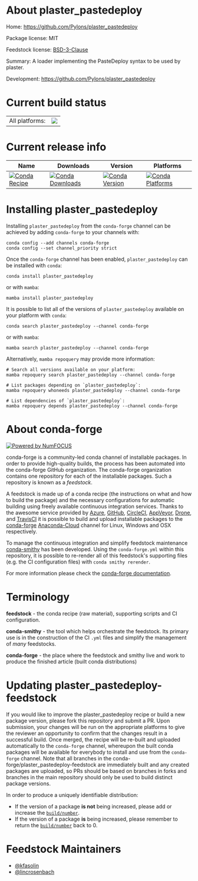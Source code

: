 About plaster_pastedeploy
=========================

Home: https://github.com/Pylons/plaster_pastedeploy

Package license: MIT

Feedstock license: [BSD-3-Clause](https://github.com/conda-forge/plaster_pastedeploy-feedstock/blob/main/LICENSE.txt)

Summary: A loader implementing the PasteDeploy syntax to be used by plaster.

Development: https://github.com/Pylons/plaster_pastedeploy

Current build status
====================


<table><tr><td>All platforms:</td>
    <td>
      <a href="https://dev.azure.com/conda-forge/feedstock-builds/_build/latest?definitionId=2527&branchName=main">
        <img src="https://dev.azure.com/conda-forge/feedstock-builds/_apis/build/status/plaster_pastedeploy-feedstock?branchName=main">
      </a>
    </td>
  </tr>
</table>

Current release info
====================

| Name | Downloads | Version | Platforms |
| --- | --- | --- | --- |
| [![Conda Recipe](https://img.shields.io/badge/recipe-plaster_pastedeploy-green.svg)](https://anaconda.org/conda-forge/plaster_pastedeploy) | [![Conda Downloads](https://img.shields.io/conda/dn/conda-forge/plaster_pastedeploy.svg)](https://anaconda.org/conda-forge/plaster_pastedeploy) | [![Conda Version](https://img.shields.io/conda/vn/conda-forge/plaster_pastedeploy.svg)](https://anaconda.org/conda-forge/plaster_pastedeploy) | [![Conda Platforms](https://img.shields.io/conda/pn/conda-forge/plaster_pastedeploy.svg)](https://anaconda.org/conda-forge/plaster_pastedeploy) |

Installing plaster_pastedeploy
==============================

Installing `plaster_pastedeploy` from the `conda-forge` channel can be achieved by adding `conda-forge` to your channels with:

```
conda config --add channels conda-forge
conda config --set channel_priority strict
```

Once the `conda-forge` channel has been enabled, `plaster_pastedeploy` can be installed with `conda`:

```
conda install plaster_pastedeploy
```

or with `mamba`:

```
mamba install plaster_pastedeploy
```

It is possible to list all of the versions of `plaster_pastedeploy` available on your platform with `conda`:

```
conda search plaster_pastedeploy --channel conda-forge
```

or with `mamba`:

```
mamba search plaster_pastedeploy --channel conda-forge
```

Alternatively, `mamba repoquery` may provide more information:

```
# Search all versions available on your platform:
mamba repoquery search plaster_pastedeploy --channel conda-forge

# List packages depending on `plaster_pastedeploy`:
mamba repoquery whoneeds plaster_pastedeploy --channel conda-forge

# List dependencies of `plaster_pastedeploy`:
mamba repoquery depends plaster_pastedeploy --channel conda-forge
```


About conda-forge
=================

[![Powered by
NumFOCUS](https://img.shields.io/badge/powered%20by-NumFOCUS-orange.svg?style=flat&colorA=E1523D&colorB=007D8A)](https://numfocus.org)

conda-forge is a community-led conda channel of installable packages.
In order to provide high-quality builds, the process has been automated into the
conda-forge GitHub organization. The conda-forge organization contains one repository
for each of the installable packages. Such a repository is known as a *feedstock*.

A feedstock is made up of a conda recipe (the instructions on what and how to build
the package) and the necessary configurations for automatic building using freely
available continuous integration services. Thanks to the awesome service provided by
[Azure](https://azure.microsoft.com/en-us/services/devops/), [GitHub](https://github.com/),
[CircleCI](https://circleci.com/), [AppVeyor](https://www.appveyor.com/),
[Drone](https://cloud.drone.io/welcome), and [TravisCI](https://travis-ci.com/)
it is possible to build and upload installable packages to the
[conda-forge](https://anaconda.org/conda-forge) [Anaconda-Cloud](https://anaconda.org/)
channel for Linux, Windows and OSX respectively.

To manage the continuous integration and simplify feedstock maintenance
[conda-smithy](https://github.com/conda-forge/conda-smithy) has been developed.
Using the ``conda-forge.yml`` within this repository, it is possible to re-render all of
this feedstock's supporting files (e.g. the CI configuration files) with ``conda smithy rerender``.

For more information please check the [conda-forge documentation](https://conda-forge.org/docs/).

Terminology
===========

**feedstock** - the conda recipe (raw material), supporting scripts and CI configuration.

**conda-smithy** - the tool which helps orchestrate the feedstock.
                   Its primary use is in the construction of the CI ``.yml`` files
                   and simplify the management of *many* feedstocks.

**conda-forge** - the place where the feedstock and smithy live and work to
                  produce the finished article (built conda distributions)


Updating plaster_pastedeploy-feedstock
======================================

If you would like to improve the plaster_pastedeploy recipe or build a new
package version, please fork this repository and submit a PR. Upon submission,
your changes will be run on the appropriate platforms to give the reviewer an
opportunity to confirm that the changes result in a successful build. Once
merged, the recipe will be re-built and uploaded automatically to the
`conda-forge` channel, whereupon the built conda packages will be available for
everybody to install and use from the `conda-forge` channel.
Note that all branches in the conda-forge/plaster_pastedeploy-feedstock are
immediately built and any created packages are uploaded, so PRs should be based
on branches in forks and branches in the main repository should only be used to
build distinct package versions.

In order to produce a uniquely identifiable distribution:
 * If the version of a package **is not** being increased, please add or increase
   the [``build/number``](https://docs.conda.io/projects/conda-build/en/latest/resources/define-metadata.html#build-number-and-string).
 * If the version of a package **is** being increased, please remember to return
   the [``build/number``](https://docs.conda.io/projects/conda-build/en/latest/resources/define-metadata.html#build-number-and-string)
   back to 0.

Feedstock Maintainers
=====================

* [@kfasolin](https://github.com/kfasolin/)
* [@lincrosenbach](https://github.com/lincrosenbach/)

